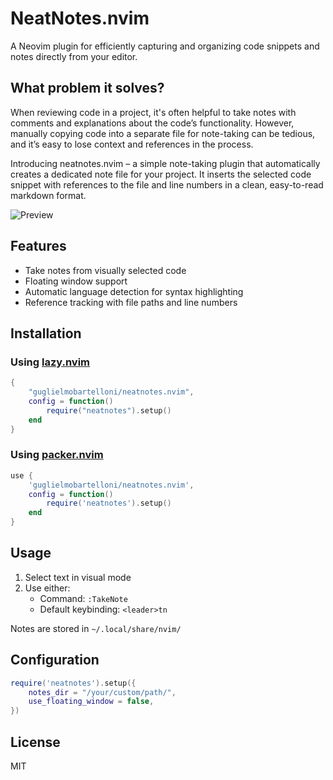 # NeatNotes.nvim

A Neovim plugin for efficiently capturing and organizing code snippets and notes directly from your editor.

## What problem it solves?

When reviewing code in a project, it's often helpful to take notes with comments and explanations about the code’s functionality. 
However, manually copying code into a separate file for note-taking can be tedious, and it’s easy to lose context and references in the process.

Introducing neatnotes.nvim – a simple note-taking plugin that automatically creates a dedicated note file for your project. It inserts the selected code snippet with references to the file and line numbers in a clean, easy-to-read markdown format.

![Preview](https://i.imgur.com/eMkbQQj.gif)


## Features

- Take notes from visually selected code
- Floating window support
- Automatic language detection for syntax highlighting
- Reference tracking with file paths and line numbers

## Installation

### Using [lazy.nvim](https://github.com/folke/lazy.nvim)

```lua
{
    "guglielmobartelloni/neatnotes.nvim",
    config = function()
        require("neatnotes").setup()
    end
}
```

### Using [packer.nvim](https://github.com/wbthomason/packer.nvim)

```lua
use {
    'guglielmobartelloni/neatnotes.nvim',
    config = function()
        require('neatnotes').setup()
    end
}
```

## Usage

1. Select text in visual mode
2. Use either:
   - Command: `:TakeNote`
   - Default keybinding: `<leader>tn`

Notes are stored in `~/.local/share/nvim/`

## Configuration

```lua
require('neatnotes').setup({
    notes_dir = "/your/custom/path/",
	use_floating_window = false,
})
```

## License

MIT
